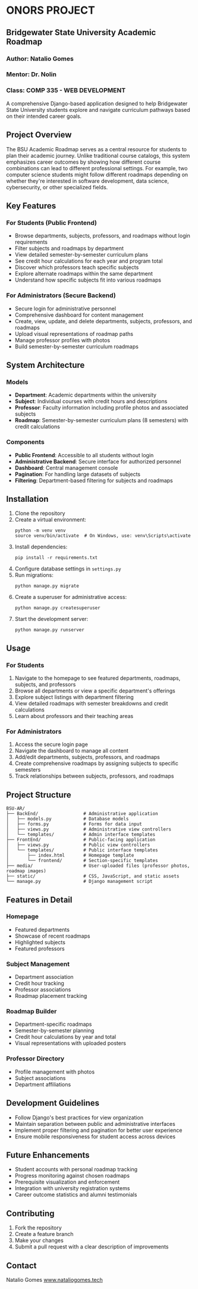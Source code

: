 # ONORS PROJECT
## Bridgewater State University Academic Roadmap

### Author: Natalio Gomes
### Mentor: Dr. Nolin
### Class: COMP 335 -  WEB DEVELOPMENT

A comprehensive Django-based application designed to help Bridgewater State University students explore and navigate curriculum pathways based on their intended career goals.

## Project Overview

The BSU Academic Roadmap serves as a central resource for students to plan their academic journey. Unlike traditional course catalogs, this system emphasizes career outcomes by showing how different course combinations can lead to different professional settings. For example, two computer science students might follow different roadmaps depending on whether they're interested in software development, data science, cybersecurity, or other specialized fields.

## Key Features

### For Students (Public Frontend)
- Browse departments, subjects, professors, and roadmaps without login requirements
- Filter subjects and roadmaps by department
- View detailed semester-by-semester curriculum plans
- See credit hour calculations for each year and program total
- Discover which professors teach specific subjects
- Explore alternate roadmaps within the same department
- Understand how specific subjects fit into various roadmaps

### For Administrators (Secure Backend)
- Secure login for administrative personnel
- Comprehensive dashboard for content management
- Create, view, update, and delete departments, subjects, professors, and roadmaps
- Upload visual representations of roadmap paths
- Manage professor profiles with photos
- Build semester-by-semester curriculum roadmaps

## System Architecture

### Models
- **Department**: Academic departments within the university
- **Subject**: Individual courses with credit hours and descriptions
- **Professor**: Faculty information including profile photos and associated subjects
- **Roadmap**: Semester-by-semester curriculum plans (8 semesters) with credit calculations

### Components
- **Public Frontend**: Accessible to all students without login
- **Administrative Backend**: Secure interface for authorized personnel
- **Dashboard**: Central management console
- **Pagination**: For handling large datasets of subjects
- **Filtering**: Department-based filtering for subjects and roadmaps

## Installation

1. Clone the repository
2. Create a virtual environment:
   ```
   python -m venv venv
   source venv/bin/activate  # On Windows, use: venv\Scripts\activate
   ```
3. Install dependencies:
   ```
   pip install -r requirements.txt
   ```
4. Configure database settings in `settings.py`
5. Run migrations:
   ```
   python manage.py migrate
   ```
6. Create a superuser for administrative access:
   ```
   python manage.py createsuperuser
   ```
7. Start the development server:
   ```
   python manage.py runserver
   ```

## Usage

### For Students
1. Navigate to the homepage to see featured departments, roadmaps, subjects, and professors
2. Browse all departments or view a specific department's offerings
3. Explore subject listings with department filtering
4. View detailed roadmaps with semester breakdowns and credit calculations
5. Learn about professors and their teaching areas

### For Administrators
1. Access the secure login page
2. Navigate the dashboard to manage all content
3. Add/edit departments, subjects, professors, and roadmaps
4. Create comprehensive roadmaps by assigning subjects to specific semesters
5. Track relationships between subjects, professors, and roadmaps

## Project Structure

```
BSU-AR/
├── BackEnd/                 # Administrative application
│   ├── models.py            # Database models
│   ├── forms.py             # Forms for data input
│   ├── views.py             # Administrative view controllers
│   └── templates/           # Admin interface templates
├── FrontEnd/                # Public-facing application
│   ├── views.py             # Public view controllers
│   └── templates/           # Public interface templates
│       ├── index.html       # Homepage template
│       └── frontend/        # Section-specific templates
├── media/                   # User-uploaded files (professor photos, roadmap images)
├── static/                  # CSS, JavaScript, and static assets
└── manage.py                # Django management script
```

## Features in Detail

### Homepage
- Featured departments
- Showcase of recent roadmaps
- Highlighted subjects
- Featured professors

### Subject Management
- Department association
- Credit hour tracking
- Professor associations
- Roadmap placement tracking

### Roadmap Builder
- Department-specific roadmaps
- Semester-by-semester planning
- Credit hour calculations by year and total
- Visual representations with uploaded posters

### Professor Directory
- Profile management with photos
- Subject associations
- Department affiliations

## Development Guidelines

- Follow Django's best practices for view organization
- Maintain separation between public and administrative interfaces
- Implement proper filtering and pagination for better user experience
- Ensure mobile responsiveness for student access across devices

## Future Enhancements

- Student accounts with personal roadmap tracking
- Progress monitoring against chosen roadmaps
- Prerequisite visualization and enforcement
- Integration with university registration systems
- Career outcome statistics and alumni testimonials

## Contributing

1. Fork the repository
2. Create a feature branch
3. Make your changes
4. Submit a pull request with a clear description of improvements



## Contact

Natalio Gomes
www.nataliogomes.tech
